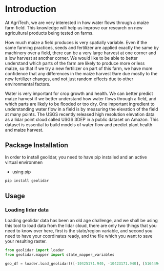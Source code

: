 # Introduction
At AgriTech, we are very interested in how water flows through a maize farm field. This knowledge will help us improve our research on new agricultural products being tested on farms.

How much maize a field produces is very spatially variable. Even if the same farming practices, seeds and fertilizer are applied exactly the same by machinery over a field, there can be a very large harvest at one corner and a low harvest at another corner.  We would like to be able to better understand which parts of the farm are likely to produce more or less maize, so that if we try a new fertilizer on part of this farm, we have more confidence that any differences in the maize harvest 9are due mostly to the new fertilizer changes, and not just random effects due to other environmental factors.  

Water is very important for crop growth and health.  We can better predict maize harvest if we better understand how water flows through a field, and which parts are likely to be flooded or too dry. One important ingredient to understanding water flow in a field is by measuring the elevation of the field at many points. The USGS recently released high resolution elevation data as a lidar point cloud called USGS 3DEP in a public dataset on Amazon. This dataset is essential to build models of water flow and predict plant health and maize harvest. 


## Package Installation 

In order to install geolidar, you need to have pip installed and an active virtual environmen

* using pip
```python
pip install geolidar
```

## Usage
### Loading lidar data

Loading geolidar data has been an old age challenge, and we shall be using this tool to load data from the lidar cloud, there are only two things that you need to know over here, first is the state/region variable, and second you need to have your coordinates ready, and the file which you want to save your resulting raster.

```python
from geolidar import loader
from geolidar.mapper import state_mapper_variables

geo_df = loader.load_geolidar(([-10425171.940, -10423171.940], [5164494.710, 5166494.710]),state_mapper_variables.IA_FullState,"../data/iowa")
```